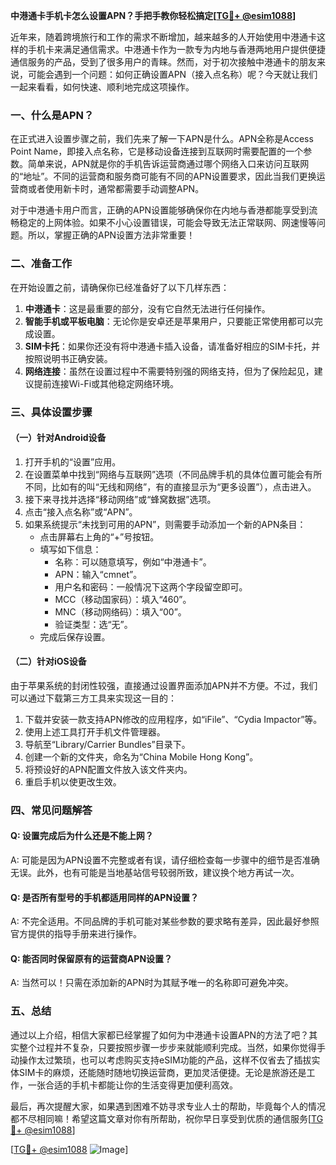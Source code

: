 **中港通卡手机卡怎么设置APN？手把手教你轻松搞定[[TG💪+ @esim1088](https://t.me/s/esim1088)]**

近年来，随着跨境旅行和工作的需求不断增加，越来越多的人开始使用中港通卡这样的手机卡来满足通信需求。中港通卡作为一款专为内地与香港两地用户提供便捷通信服务的产品，受到了很多用户的青睐。然而，对于初次接触中港通卡的朋友来说，可能会遇到一个问题：如何正确设置APN（接入点名称）呢？今天就让我们一起来看看，如何快速、顺利地完成这项操作。

### 一、什么是APN？

在正式进入设置步骤之前，我们先来了解一下APN是什么。APN全称是Access Point Name，即接入点名称，它是移动设备连接到互联网时需要配置的一个参数。简单来说，APN就是你的手机告诉运营商通过哪个网络入口来访问互联网的“地址”。不同的运营商和服务商可能有不同的APN设置要求，因此当我们更换运营商或者使用新卡时，通常都需要手动调整APN。

对于中港通卡用户而言，正确的APN设置能够确保你在内地与香港都能享受到流畅稳定的上网体验。如果不小心设置错误，可能会导致无法正常联网、网速慢等问题。所以，掌握正确的APN设置方法非常重要！

### 二、准备工作

在开始设置之前，请确保你已经准备好了以下几样东西：

1. **中港通卡**：这是最重要的部分，没有它自然无法进行任何操作。
2. **智能手机或平板电脑**：无论你是安卓还是苹果用户，只要能正常使用都可以完成设置。
3. **SIM卡托**：如果你还没有将中港通卡插入设备，请准备好相应的SIM卡托，并按照说明书正确安装。
4. **网络连接**：虽然在设置过程中不需要特别强的网络支持，但为了保险起见，建议提前连接Wi-Fi或其他稳定网络环境。

### 三、具体设置步骤

#### （一）针对Android设备

1. 打开手机的“设置”应用。
2. 在设置菜单中找到“网络与互联网”选项（不同品牌手机的具体位置可能会有所不同，比如有的叫“无线和网络”，有的直接显示为“更多设置”），点击进入。
3. 接下来寻找并选择“移动网络”或“蜂窝数据”选项。
4. 点击“接入点名称”或“APN”。
5. 如果系统提示“未找到可用的APN”，则需要手动添加一个新的APN条目：
   - 点击屏幕右上角的“+”号按钮。
   - 填写如下信息：
     - 名称：可以随意填写，例如“中港通卡”。
     - APN：输入“cmnet”。
     - 用户名和密码：一般情况下这两个字段留空即可。
     - MCC（移动国家码）：填入“460”。
     - MNC（移动网络码）：填入“00”。
     - 验证类型：选“无”。
   - 完成后保存设置。

#### （二）针对iOS设备

由于苹果系统的封闭性较强，直接通过设置界面添加APN并不方便。不过，我们可以通过下载第三方工具来实现这一目的：

1. 下载并安装一款支持APN修改的应用程序，如“iFile”、“Cydia Impactor”等。
2. 使用上述工具打开手机文件管理器。
3. 导航至“Library/Carrier Bundles”目录下。
4. 创建一个新的文件夹，命名为“China Mobile Hong Kong”。
5. 将预设好的APN配置文件放入该文件夹内。
6. 重启手机以使更改生效。

### 四、常见问题解答

#### Q: 设置完成后为什么还是不能上网？
A: 可能是因为APN设置不完整或者有误，请仔细检查每一步骤中的细节是否准确无误。此外，也有可能是当地基站信号较弱所致，建议换个地方再试一次。

#### Q: 是否所有型号的手机都适用同样的APN设置？
A: 不完全适用。不同品牌的手机可能对某些参数的要求略有差异，因此最好参照官方提供的指导手册来进行操作。

#### Q: 能否同时保留原有的运营商APN设置？
A: 当然可以！只需在添加新的APN时为其赋予唯一的名称即可避免冲突。

### 五、总结

通过以上介绍，相信大家都已经掌握了如何为中港通卡设置APN的方法了吧？其实整个过程并不复杂，只要按照步骤一步步来就能顺利完成。当然，如果你觉得手动操作太过繁琐，也可以考虑购买支持eSIM功能的产品，这样不仅省去了插拔实体SIM卡的麻烦，还能随时随地切换运营商，更加灵活便捷。无论是旅游还是工作，一张合适的手机卡都能让你的生活变得更加便利高效。

最后，再次提醒大家，如果遇到困难不妨寻求专业人士的帮助，毕竟每个人的情况都不尽相同嘛！希望这篇文章对你有所帮助，祝你早日享受到优质的通信服务[[TG💪+ @esim1088](https://t.me/s/esim1088)] 

[[TG💪+ @esim1088](https://t.me/s/esim1088) ![Image](https://i.postimg.cc/4NQfJmqS/Snipaste-2025-05-13-00-14-12.png)]